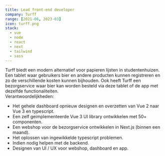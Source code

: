 ```yaml
---
title: Lead front-end developer
company: Turff
range: [2021-06, 2023-03]
icon: turff.png
stack:
  - vue
  - node
  - react
  - next
  - tailwind
  - sass
---
```


Turff biedt een modern alternatief voor papieren lijsten in studentenhuizen. Een tablet waar gebruikers bier en andere producten kunnen registreren en zo de verschillende kosten kunnen bijhouden. Ook heeft Turff een bezorgservice waar bier kan worden besteld via deze tablet of de app met dezelfde functionaliteiten.
\
Verantwoordelijkheden:

- Het gehele dashboard opnieuw designen en overzetten van Vue 2 naar Vue 3 en typescript.
- Een zelf geimplementeerde Vue 3 UI library ontwikkelen met 50+ componenten.
- Een webshop voor de bezorgservice ontwikkelen in Next.js (binnen een maand).
- Het oplossen van ingewikkelde typescript problemen.
- Indien nodig helpen met de backend.
- Designen van UI / UX voor webshop, dashboard en app.
